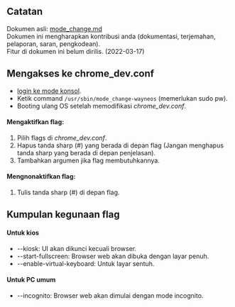 ## Catatan
Dokumen asli: [mode_change.md](https://gitlab.com/wayne-inc/wayneos/-/blob/master/docs/en/how-to/mode_change.md)
<br>Dokumen ini mengharapkan kontribusi anda (dokumentasi, terjemahan, pelaporan, saran, pengkodean).
<br>Fitur di dokumen ini belum dirilis. (2022-03-17)
 
 
## Mengakses ke chrome_dev.conf
- [login ke mode konsol](https://gitlab.com/wayne-inc/wayneos/-/blob/master/docs/id/tata-cara/menggunakan_shell.md).
- Ketik command `/usr/sbin/mode_change-wayneos` (memerlukan sudo pw).
- Booting ulang OS setelah memodifikasi _chrome_dev.conf_.

#### Mengaktifkan flag:
1. Pilih flags di _chrome_dev.conf_. 
2. Hapus tanda sharp (#) yang berada di depan flag (Jangan menghapus tanda sharp yang berada di depan penjelasan).
3. Tambahkan argumen jika flag membutuhkannya.
#### Mengnonaktifkan flag:
1. Tulis tanda sharp (#) di depan flag.

## Kumpulan kegunaan flag 
#### Untuk kios
- --kiosk: UI akan dikunci kecuali browser.
- --start-fullscreen: Browser web akan dibuka dengan layar penuh.
- --enable-virtual-keyboard: Untuk layar sentuh.
#### Untuk PC umum
- --incognito: Browser web akan dimulai dengan mode incognito.
